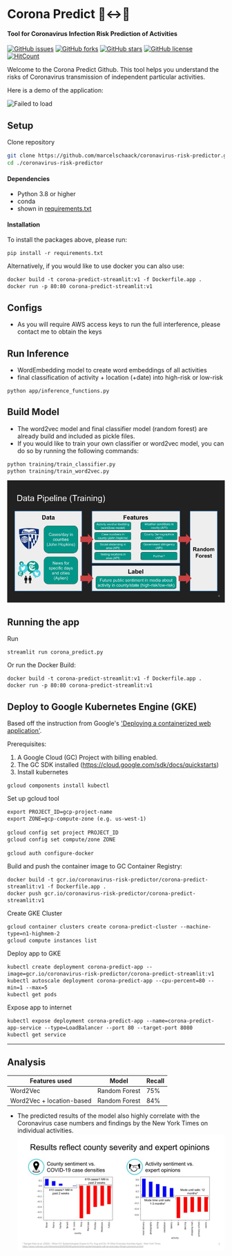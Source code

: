 # Corona Predict 🧍↔️🧍
#### Tool for Coronavirus Infection Risk Prediction of Activities

[![GitHub issues](https://img.shields.io/github/issues/marcelschaack/coronavirus-risk-predictor?style=flat-square)](https://github.com/marcelschaack/coronavirus-risk-predictor/issues)
[![GitHub forks](https://img.shields.io/github/forks/marcelschaack/coronavirus-risk-predictor?style=flat-square)](https://github.com/marcelschaack/coronavirus-risk-predictor/members)
[![GitHub stars](https://img.shields.io/github/stars/marcelschaack/coronavirus-risk-predictor?style=flat-square)](https://github.com/marcelschaack/coronavirus-risk-predictor/stargazers)
[![GitHub license](https://img.shields.io/github/license/marcelschaack/coronavirus-risk-predictor?style=flat-square)](https://github.com/marcelschaack/coronavirus-risk-predictor/blob/master/LICENSE)
[![HitCount](http://hits.dwyl.com/marcelschaack/coronavirus-risk-predictor.svg)](http://hits.dwyl.com/marcelschaack/coronavirus-predictor)

Welcome to the Corona Predict Github.
This tool helps you understand the risks of Coronavirus transmission of independent particular activities.

Here is a demo of the application:

![Failed to load](/static/application_demo.gif?raw=true "Demo")


## Setup
Clone repository
```bash
git clone https://github.com/marcelschaack/coronavirus-risk-predictor.git
cd ./coronavirus-risk-predictor
```


#### Dependencies

- Python 3.8 or higher
- conda
- shown in [requirements.txt](https://github.com/marcelschaack/coronavirus-risk-predictor/blob/master/requirements.txt)


#### Installation
To install the packages above, please run:
```shell script
pip install -r requirements.txt
```

Alternatively, if you would like to use docker you can also use:
```shell script
docker build -t corona-predict-streamlit:v1 -f Dockerfile.app .
docker run -p 80:80 corona-predict-streamlit:v1
```

## Configs
- As you will require AWS access keys to run the full interference, please contact me to obtain the keys

## Run Inference
- WordEmbedding model to create word embeddings of all activities
- final classification of activity + location (+date) into high-risk or low-risk
```shell script
python app/inference_functions.py
```

## Build Model
- The word2vec model and final classifier model (random forest) are already build and included as pickle files.
- If you would like to train your own classifier or word2vec model, you can do so by running the following commands:

```shell script
python training/train_classifier.py
python training/train_word2vec.py
```

![Failed to load](/static/data_training_pipeline.jpg?raw=true "Data Training Pipeline")

## Running the app
Run
```shell script
streamlit run corona_predict.py
```

Or run the Docker Build:
```shell script
docker build -t corona-predict-streamlit:v1 -f Dockerfile.app .
docker run -p 80:80 corona-predict-streamlit:v1
```

## Deploy to Google Kubernetes Engine (GKE)
Based off the instruction from Google's ['Deploying a containerized web application'](https://cloud.google.com/kubernetes-engine/docs/tutorials/hello-app).

Prerequisites:
1) A Google Cloud (GC) Project with billing enabled.
2) The GC SDK installed (https://cloud.google.com/sdk/docs/quickstarts)
3) Install kubernetes
```shell script
gcloud components install kubectl
```

Set up gcloud tool
```shell script
export PROJECT_ID=gcp-project-name
export ZONE=gcp-compute-zone (e.g. us-west-1)

gcloud config set project PROJECT_ID
gcloud config set compute/zone ZONE

gcloud auth configure-docker
```

Build and push the container image to GC Container Registry:
```shell script
docker build -t gcr.io/coronavirus-risk-predictor/corona-predict-streamlit:v1 -f Dockerfile.app .
docker push gcr.io/coronavirus-risk-predictor/corona-predict-streamlit:v1
```

Create GKE Cluster
```shell script
gcloud container clusters create corona-predict-cluster --machine-type=n1-highmem-2
gcloud compute instances list
```

Deploy app to GKE
```shell script
kubectl create deployment corona-predict-app --image=gcr.io/coronavirus-risk-predictor/corona-predict-streamlit:v1
kubectl autoscale deployment corona-predict-app --cpu-percent=80 --min=1 --max=5
kubectl get pods
```

Expose app to internet
```shell script
kubectl expose deployment corona-predict-app --name=corona-predict-app-service --type=LoadBalancer --port 80 --target-port 8080
kubectl get service
```
---


## Analysis
|Features used             |Model          |Recall   |
|--------------------------|---------------|---------|
|Word2Vec                  |Random Forest  |75%      |
|Word2Vec + location-based |Random Forest  |84%      |


- The predicted results of the model also highly correlate with the Coronavirus case numbers and findings by the New York Times on individual activities.
![Failed to load](/static/model_validation.jpg?raw=true "Further model validation")

